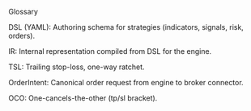 
Glossary

DSL (YAML): Authoring schema for strategies (indicators, signals, risk, orders).

IR: Internal representation compiled from DSL for the engine.

TSL: Trailing stop-loss, one-way ratchet.

OrderIntent: Canonical order request from engine to broker connector.

OCO: One-cancels-the-other (tp/sl bracket).
